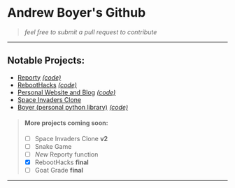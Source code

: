 <div>
<p align="center">
    <a href="https://asboyer.com" target="_blank" rel="noreferrer noopener">
        <img src="https://github.com/asboyer2/asboyer2/blob/master/images/logo.png?raw=true" alt="">
    </a>
</p>
</div>
 
# Andrew Boyer's Github
> *feel free to submit a pull request to contribute*

***
## Notable Projects:
* [Reporty](https://pypi.org/project/reporty/) [*(code)*](https://github.com/asboyer2/reporty)
* [RebootHacks](https://reboothacks.com) [*(code)*](https://github.com/Wayland-CS-Club/reboothacks-master)
* [Personal Website and Blog](https://asboyer.com/) [*(code)*](https://github.com/asboyer/asboyer.com)
* [Space Invaders Clone](https://github.com/asboyer2/SpaceInvaders)
* [Boyer (personal python library)](https://pypi.org/project/boyer/) [*(code)*](https://github.com/asboyer2/boyer)

> #### More projects coming soon:
> - [ ] Space Invaders Clone **v2**
> - [ ] Snake Game
> - [ ] *New* Reporty function
> - [x] RebootHacks **final**
> - [ ] Goat Grade **final**

***
<div>
<p align="center">
  <img align="center" src="https://github-readme-stats.vercel.app/api/top-langs/?username=asboyer&layout=compact&icon_color=B6F29D&text_color=718096&bg_color=ffffff00&hide_border=false&exclude_repo=asboyer.com,asboyer-archive,goat-grade,andrewsboyer.com,APCS_A,q1hacs&langs_count=10&count_private=true" alt=""/>
</p>
</div>
  <br>
<div>
<p align="center">
  <img align="center" src="https://github-readme-stats.vercel.app/api?username=asboyer&show_icons=true&icon_color=B6F29D&text_color=718096&bg_color=ffffff00&hide_title=false&include_all_commits=true&count_private=true&hide_border=false" alt=""/>
</p>
</div>

